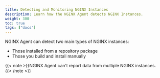```yaml
---
title: Detecting and Monitoring NGINX Instances
description: Learn how the NGINX Agent detects NGINX Instances.
weight: 300
toc: true
tags: ["docs"]
---
```


NGINX Agent can detect two main types of NGINX instances:

* Those installed from a repository package
* Those you build and install manually

{{< note >}}NGINX Agent can't report data from multiple NGINX instances. {{< /note >}}
